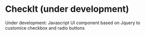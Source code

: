 # CheckIt (under development)
Under development: Javascript UI component based on Jquery to customice checkbox and radio buttons
